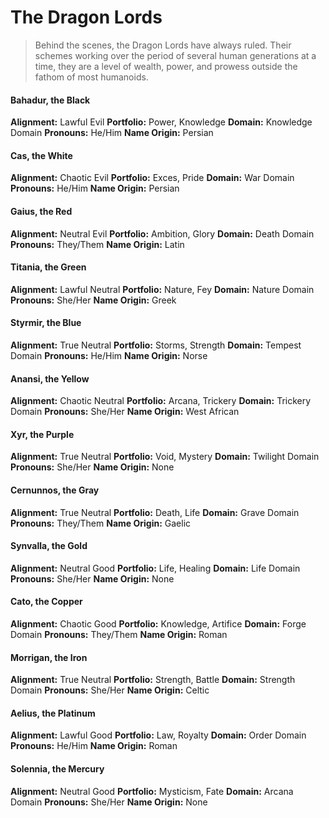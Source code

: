 # The Dragon Lords
> Behind the scenes, the Dragon Lords have always ruled. Their schemes working over the period of several human generations at a time, they are a level of wealth, power, and prowess outside the fathom of most humanoids.

#### Bahadur, the Black
**Alignment:** Lawful Evil
**Portfolio:** Power, Knowledge
**Domain:** Knowledge Domain
**Pronouns:** He/Him
**Name Origin:** Persian

#### Cas, the White
**Alignment:** Chaotic Evil
**Portfolio:** Exces, Pride
**Domain:** War Domain
**Pronouns:** He/Him
**Name Origin:** Persian

#### Gaius, the Red
**Alignment:** Neutral Evil
**Portfolio:** Ambition, Glory
**Domain:** Death Domain
**Pronouns:** They/Them
**Name Origin:** Latin

#### Titania, the Green
**Alignment:** Lawful Neutral
**Portfolio:** Nature, Fey
**Domain:** Nature Domain
**Pronouns:** She/Her
**Name Origin:** Greek

#### Styrmir, the Blue
**Alignment:** True Neutral
**Portfolio:** Storms, Strength
**Domain:** Tempest Domain
**Pronouns:** He/Him
**Name Origin:** Norse

#### Anansi, the Yellow
**Alignment:** Chaotic Neutral
**Portfolio:** Arcana, Trickery
**Domain:** Trickery Domain
**Pronouns:** She/Her
**Name Origin:** West African

#### Xyr, the Purple
**Alignment:** True Neutral
**Portfolio:** Void, Mystery
**Domain:** Twilight Domain
**Pronouns:** She/Her
**Name Origin:** None

#### Cernunnos, the Gray
**Alignment:** True Neutral
**Portfolio:** Death, Life
**Domain:** Grave Domain
**Pronouns:** They/Them
**Name Origin:** Gaelic

#### Synvalla, the Gold
**Alignment:** Neutral Good
**Portfolio:** Life, Healing
**Domain:** Life Domain
**Pronouns:** She/Her
**Name Origin:** None

#### Cato, the Copper
**Alignment:** Chaotic Good
**Portfolio:** Knowledge, Artifice
**Domain:** Forge Domain
**Pronouns:** They/Them
**Name Origin:** Roman

#### Morrigan, the Iron
**Alignment:** True Neutral
**Portfolio:** Strength, Battle
**Domain:** Strength Domain
**Pronouns:** She/Her
**Name Origin:** Celtic

#### Aelius, the Platinum
**Alignment:** Lawful Good
**Portfolio:** Law, Royalty
**Domain:** Order Domain
**Pronouns:** He/Him
**Name Origin:** Roman

#### Solennia, the Mercury
**Alignment:** Neutral Good
**Portfolio:** Mysticism, Fate
**Domain:** Arcana Domain
**Pronouns:** She/Her
**Name Origin:** None

